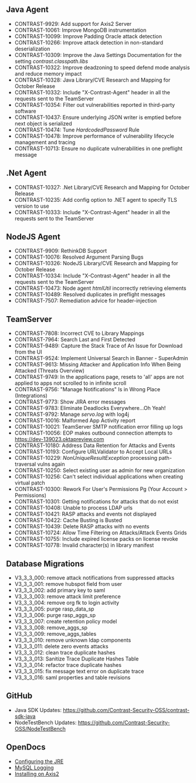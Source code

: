 <!--
title: "Contrast 3.3.3 - October 2016"
description: "Contrast 3.3.3 October 2016"
tags: "3.3.3 October Release Notes"
-->

## Java Agent
* CONTRAST-9929: Add support for Axis2 Server
* CONTRAST-10061: Improve MongoDB instrumentation
* CONTRAST-10099: Improve Padding Oracle attack detection
* CONTRAST-10266: Improve attack detection in non-standard deserialization 
* CONTRAST-10309: Improve the Java Settings Documentation for the setting *contrast.classpath.libs*
* CONTRAST-10322: Improve deadzoning to speed defend mode analysis and reduce memory impact 
* CONTRAST-10328: Java Library/CVE Research and Mapping for October Release
* CONTRAST-10332: Include "X-Contrast-Agent" header in all the requests sent to the TeamServer
* CONTRAST-10354: Filter out vulnerabilities reported in third-party software
* CONTRAST-10437: Ensure underlying JSON writer is emptied before next object is serialized 
* CONTRAST-10474: Tune *HardcodedPassword* Rule
* CONTRAST-10478: Improve performance of vulnerability lifecycle management and tracing
* CONTRAST-10713: Ensure no duplicate vulnerabilities in one preflight message

## .Net Agent
* CONTRAST-10327: .Net Library/CVE Research and Mapping for October Release
* CONTRAST-10235: Add config option to .NET agent to specify TLS version to use
* CONTRAST-10333: Include "X-Contrast-Agent" header in all the requests sent to the TeamServer

## NodeJS Agent
* CONTRAST-9909: RethinkDB Support
* CONTRAST-10076: Resolved Argument Parsing Bugs
* CONTRAST-10326: NodeJS Library/CVE Research and Mapping for October Release
* CONTRAST-10334: Include "X-Contrast-Agent" header in all the requests sent to the TeamServer
* CONTRAST-10473: Node agent *htmlUtil* incorrectly retrieving elements
* CONTRAST-10489: Resolved duplicates in preflight messages
* CONTRAST-7507: Remediation advice for header-injection


## TeamServer
* CONTRAST-7808: Incorrect CVE to Library Mappings
* CONTRAST-7964: Search Last and First Detected
* CONTRAST-9489: Capture the Stack Trace of An Issue for Download from the UI
* CONTRAST-9524: Implement Universal Search in Banner - SuperAdmin
* CONTRAST-9613: Missing Attacker and Application Info When Being Attacked (Threats Overview)
* CONTRAST-9749: In the applications page, resets to 'all' apps are not applied to apps not scrolled to in infinite scroll
* CONTRAST-9756: "Manage Notifications" Is in Wrong Place (Integrations)
* CONTRAST-9773: Show JIRA error messages
* CONTRAST-9783: Eliminate Deadlocks Everywhere...Oh Yeah!
* CONTRAST-9792: Manage *servo.log* with log4j
* CONTRAST-10016: Malformed App Activity report
* CONTRAST-10021: TeamServer SMTP notification error filling up logs
* CONTRAST-10056: EOP makes outbound connection attempts to https://dev-139023.oktapreview.com
* CONTRAST-10180: Address Data Retention for Attacks and Events
* CONTRAST-10193: Configure URLValidator to Accept Local URLs
* CONTRAST-10229: *NonUniqueResultException* processing path-traversal vulns again
* CONTRAST-10250: Select existing user as admin for new organization
* CONTRAST-10256: Can't select individual applications when creating virtual patch
* CONTRAST-10300: Rework For User's Permissions Pg (Your Account > Permissions)
* CONTRAST-10301: Getting notifications for attacks that do not exist
* CONTRAST-10408: Unable to process LDAP urls
* CONTRAST-10421: RASP attacks and events not displayed
* CONTRAST-10422: Cache Busting is Busted
* CONTRAST-10439: Delete RASP attacks with no events
* CONTRAST-10724: Allow Time Filtering on Attacks/Attack Events Grids
* CONTRAST-10755: Include expired license packs on license revoke
* CONTRAST-10778: Invalid character(s) in library manifest

## Database Migrations
* V3_3_3_000: remove attack notifications from suppressed attacks
* V3_3_3_001: remove hubspot field from user
* V3_3_3_002: add primary key to saml
* V3_3_3_003: remove attack limit preference
* V3_3_3_004: remove org fk to login activity
* V3_3_3_005: purge rasp_data_sp
* V3_3_3_006: purge rasp_aggs_sp
* V3_3_3_007: create retention policy model
* V3_3_3_008: remove_aggs_sp
* V3_3_3_009: remove_aggs_tables
* V3_3_3_010: remove unknown ldap components
* V3_3_3_011: delete zero events attacks
* V3_3_3_012: clean trace duplicate hashes
* V3_3_3_013: Sanitize Trace Duplicate Hashes Table
* V3_3_3_014: refactor trace duplicate hashes
* V3_3_3_015: fix message text error on duplicate trace
* V3_3_3_016: saml properties and table revisions

## GitHub
* Java SDK Updates: https://github.com/Contrast-Security-OSS/contrast-sdk-java
* NodeTestBench Updates: https://github.com/Contrast-Security-OSS/NodeTestBench


## OpenDocs
* [Configuring the JRE](installation_setupconfig.html#jre)
* [MySQL Logging](troubleshooting_setup.html#troubleshoot-mysql)
* [Installing on Axis2](installation_javainstall.html#axis)
